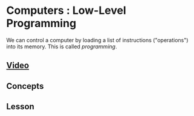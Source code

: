 # Computers : Low-Level Programming
We can control a computer by loading a list of instructions ("operations") into its memory. This is called *programming*.

## [Video]()

## Concepts

## Lesson
